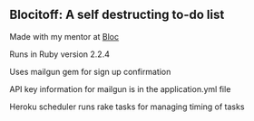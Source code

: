 ## Blocitoff: A self destructing to-do list

Made with my mentor at [Bloc](http://bloc.io)

Runs in Ruby version 2.2.4

Uses mailgun gem for sign up confirmation

API key information for mailgun is in the application.yml file

Heroku scheduler runs rake tasks for managing timing of tasks



